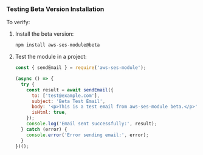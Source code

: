 ### Testing Beta Version Installation

To verify:
1. Install the beta version:
   ```bash
   npm install aws-ses-module@beta
   ```

2. Test the module in a project:
   ```javascript
   const { sendEmail } = require('aws-ses-module');

   (async () => {
     try {
       const result = await sendEmail({
         to: ['test@example.com'],
         subject: 'Beta Test Email',
         body: '<p>This is a test email from aws-ses-module beta.</p>',
         isHtml: true,
       });
       console.log('Email sent successfully:', result);
     } catch (error) {
       console.error('Error sending email:', error);
     }
   })();
   ```